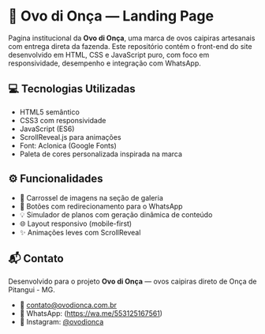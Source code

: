 # 🥚 Ovo di Onça — Landing Page

Pagina institucional da **Ovo di Onça**, uma marca de ovos caipiras artesanais com entrega direta da fazenda. Este repositório contém o front-end do site desenvolvido em HTML, CSS e JavaScript puro, com foco em responsividade, desempenho e integração com WhatsApp.

## 💻 Tecnologias Utilizadas

- HTML5 semântico
- CSS3 com responsividade
- JavaScript (ES6)
- ScrollReveal.js para animações
- Font: Aclonica (Google Fonts)
- Paleta de cores personalizada inspirada na marca

## ⚙️ Funcionalidades

- 📸 Carrossel de imagens na seção de galeria
- 📱 Botões com redirecionamento para o WhatsApp
- 💡 Simulador de planos com geração dinâmica de conteúdo
- 🌐 Layout responsivo (mobile-first)
- ✨ Animações leves com ScrollReveal

## 📬 Contato

Desenvolvido para o projeto **Ovo di Onça** — ovos caipiras direto de Onça de Pitangui - MG.

- 📧 contato@ovodionca.com.br  
- 📱 WhatsApp: (https://wa.me/553125167561)  
- 📸 Instagram: [@ovodionca](https://instagram.com/ovodionca)

